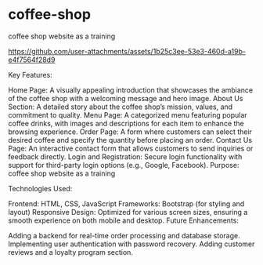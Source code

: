 # coffee-shop
coffee shop website as a training

https://github.com/user-attachments/assets/1b25c3ee-53e3-460d-a19b-e4f7564f28d9


Key Features:

Home Page:
A visually appealing introduction that showcases the ambiance of the coffee shop with a welcoming message and hero image.
About Us Section:
A detailed story about the coffee shop’s mission, values, and commitment to quality.
Menu Page:
A categorized menu featuring popular coffee drinks, with images and descriptions for each item to enhance the browsing experience.
Order Page:
A form where customers can select their desired coffee and specify the quantity before placing an order.
Contact Us Page:
An interactive contact form that allows customers to send inquiries or feedback directly.
Login and Registration:
Secure login functionality with support for third-party login options (e.g., Google, Facebook).
Purpose:
coffee shop website as a training

Technologies Used:

Frontend: HTML, CSS, JavaScript
Frameworks: Bootstrap (for styling and layout)
Responsive Design: Optimized for various screen sizes, ensuring a smooth experience on both mobile and desktop.
Future Enhancements:

Adding a backend for real-time order processing and database storage.
Implementing user authentication with password recovery.
Adding customer reviews and a loyalty program section.
